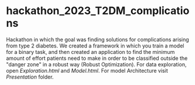 # hackathon_2023_T2DM_complications
Hackathon in which the goal was finding solutions for complications arising from type 2 diabetes.
We created a framework in which you train a model for a binary task, and then created an application to find the minimum amount of effort patients need to make in order to be classified outside the "danger zone" in a robust way (Robust Optimization).
For data exploration, open *Exploration.html* and *Model.html*.
For model Architecture visit *Presentation* folder.
